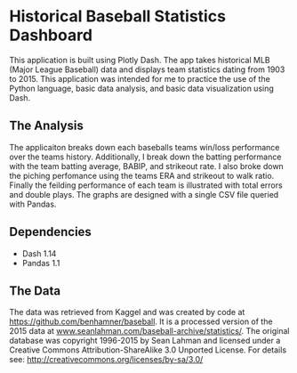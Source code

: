 # Historical Baseball Statistics Dashboard
This application is built using Plotly Dash. The app takes historical MLB (Major League Baseball) data and displays team statistics dating from 1903 to 2015. This application was intended for me to practice the use of the Python language, basic data analysis, and basic data visualization using Dash.

## The Analysis
The applicaiton breaks down each baseballs teams win/loss performance over the teams history. Additionally, I break down the batting performance with the team batting average, BABIP, and strikeout rate. I also broke down the piching perfomance using the teams ERA and strikeout to walk ratio. Finally the feilding performance of each team is illustrated with total errors and double plays. The graphs are designed with a single CSV file queried with Pandas.

## Dependencies
- Dash 1.14
- Pandas 1.1

## The Data
The data was retrieved from Kaggel and was created by code at https://github.com/benhamner/baseball. It is a processed version of the 2015 data at www.seanlahman.com/baseball-archive/statistics/. The original database was copyright 1996-2015 by Sean Lahman and licensed under a Creative Commons Attribution-ShareAlike 3.0 Unported License. For details see: http://creativecommons.org/licenses/by-sa/3.0/
